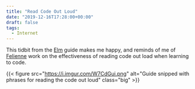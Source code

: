 ```yaml
---
title: "Read Code Out Loud"
date: "2019-12-16T17:28:00+00:00"
draft: false
tags:
  - Internet
---
```


This tidbit from the [Elm](https://elm-lang.org/) guide makes me happy, and reminds of me of [Felienne](http://www.felienne.com/about) work on the effectiveness of reading code out load when learning to code.

{{< figure src="https://i.imgur.com/W7CdGui.png" alt="Guide snipped with phrases for reading the code out loud" class="big" >}}